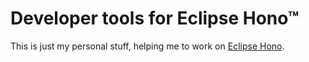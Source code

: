 # Developer tools for Eclipse Hono™

This is just my personal stuff, helping me to work on [Eclipse Hono](https://github.com/eclipse/hono).

